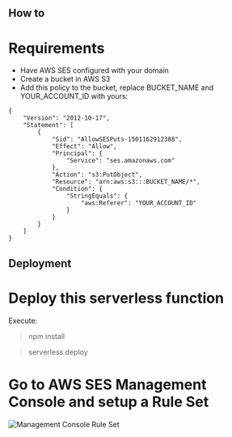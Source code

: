 ## How to

# Requirements

 - Have AWS SES configured with your domain
 - Create a bucket in AWS S3
 - Add this policy to the bucket, replace BUCKET_NAME and YOUR_ACCOUNT_ID with yours:

```
{
    "Version": "2012-10-17",
    "Statement": [
        {
            "Sid": "AllowSESPuts-1501162912388",
            "Effect": "Allow",
            "Principal": {
                "Service": "ses.amazonaws.com"
            },
            "Action": "s3:PutObject",
            "Resource": "arn:aws:s3:::BUCKET_NAME/*",
            "Condition": {
                "StringEquals": {
                    "aws:Referer": "YOUR_ACCOUNT_ID"
                }
            }
        }
    ]
}
```

## Deployment

# Deploy this serverless function 

Execute:

 > npm install
 
 > serverless deploy

# Go to AWS SES Management Console and setup a Rule Set 

![Management Console Rule Set](https://user-images.githubusercontent.com/82532/136384918-1940c5d8-793f-4cdf-b1f5-69b4a0a1dc82.jpg)


